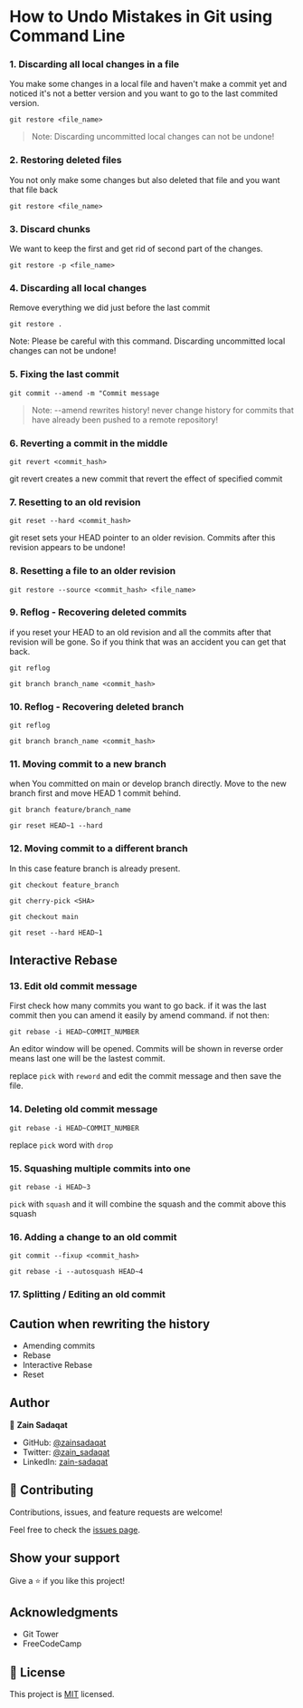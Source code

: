 
# How to Undo Mistakes in Git using Command Line

### 1. Discarding all local changes in a file

You make some changes in a local file and haven't make a commit yet and noticed it's not a better version and you want to go to the last commited version.

`git restore <file_name>`

> Note: Discarding uncommitted local changes can not be undone!

### 2. Restoring deleted files

You not only make some changes but also deleted that file and you want that file back

`git restore <file_name>`

### 3. Discard chunks

We want to keep the first and get rid of second part of the changes.

`git restore -p <file_name>`

### 4. Discarding all local changes

Remove everything we did just before the last commit

`git restore .`

Note: Please be careful with this command. Discarding uncommitted local changes can not be undone!

### 5. Fixing the last commit

`git commit --amend -m "Commit message`

> Note: --amend rewrites history! never change history for commits that have already been pushed to a remote repository!

### 6. Reverting a commit in the middle

`git revert <commit_hash>`

git revert creates a new commit that revert the effect of specified commit

### 7. Resetting to an old revision

`git reset --hard <commit_hash>`

git reset sets your HEAD pointer to an older revision. Commits after this revision appears to be undone!

### 8. Resetting a file to an older revision

`git restore --source <commit_hash> <file_name>`

### 9. Reflog - Recovering deleted commits

if you reset your HEAD to an old revision and all the commits after that revision will be gone. So if you think that was an accident you can get that back.

`git reflog`

`git branch branch_name <commit_hash>`

### 10. Reflog - Recovering deleted branch


`git reflog`

`git branch branch_name <commit_hash>`

### 11. Moving commit to a new branch

when You committed on main or develop branch directly. Move to the new branch first and move HEAD 1 commit behind.

`git branch feature/branch_name`

`gir reset HEAD~1 --hard`

### 12. Moving commit to a different branch

In this case feature branch is already present.

`git checkout feature_branch`

`git cherry-pick <SHA>`

`git checkout main`

`git reset --hard HEAD~1`

## Interactive Rebase

### 13. Edit old commit message

First check how many commits you want to go back. if it was the last commit then you can amend it easily by amend command. if not then:

`git rebase -i HEAD~COMMIT_NUMBER`

An editor window will be opened. Commits will be shown in reverse order means last one will be the lastest commit.

replace `pick` with `reword` and edit the commit message and then save the file.

### 14. Deleting old commit message

`git rebase -i HEAD~COMMIT_NUMBER`

replace `pick` word with `drop`

### 15. Squashing multiple commits into one

`git rebase -i HEAD~3`

`pick` with `squash` and it will combine the squash and the commit above this squash

### 16. Adding a change to an old commit

`git commit --fixup <commit_hash>`

`git rebase -i --autosquash HEAD~4`

### 17. Splitting / Editing an old commit



## Caution when rewriting the history

- Amending commits
- Rebase
- Interactive Rebase 
- Reset


## Author

👤 **Zain Sadaqat**

- GitHub: [@zainsadaqat](https://github.com/zainsadaqat)
- Twitter: [@zain_sadaqat](https://twitter.com/zain_sadaqat)
- LinkedIn: [zain-sadaqat](https://linkedin.com/in/zain-sadaqat)

## 🤝 Contributing

Contributions, issues, and feature requests are welcome!

Feel free to check the [issues page](../../issues/).

## Show your support

Give a ⭐️ if you like this project!

## Acknowledgments

- Git Tower
- FreeCodeCamp

## 📝 License

This project is [MIT](./MIT.md) licensed.
